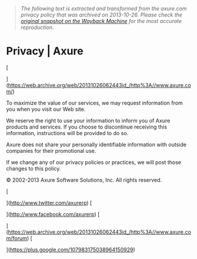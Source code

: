 > *The following text is extracted and transformed from the axure.com privacy policy that was archived on 2013-10-26. Please check the [original snapshot on the Wayback Machine](https://web.archive.org/web/20131026062443id_/http%3A//www.axure.com/privacy) for the most accurate reproduction.*

# Privacy | Axure

[ ](https://www.axure.com/portal) [ ](http://www.axure.com/forum) [ ](http://share.axure.com/)

[ ](https://web.archive.org/web/20131026062443id_/http%3A//www.axure.com/products)

[ ](https://web.archive.org/web/20131026062443id_/http%3A//www.axure.com/features) [ ](https://web.archive.org/web/20131026062443id_/http%3A//www.axure.com/axshare)

[

](https://web.archive.org/web/20131026062443id_/http%3A//www.axure.com/) [ ](https://web.archive.org/web/20131026062443id_/http%3A//www.axure.com/) [ ](https://web.archive.org/web/20131026062443id_/http%3A//www.axure.com/products) [ ](https://web.archive.org/web/20131026062443id_/http%3A//www.axure.com/why-axure) [ ](https://web.archive.org/web/20131026062443id_/http%3A//www.axure.com/learn) [ ](https://web.archive.org/web/20131026062443id_/http%3A//www.axure.com/support) [ ](https://web.archive.org/web/20131026062443id_/http%3A//www.axure.com/company) [ ](https://web.archive.org/web/20131026062443id_/http%3A//www.axure.com/download) [ ](https://web.archive.org/web/20131026062443id_/http%3A//www.axure.com/buy)

To maximize the value of our services, we may request information from you when you visit our Web site.

We reserve the right to use your information to inform you of Axure products and services. If you choose to discontinue receiving this information, instructions will be provided to do so.

Axure does not share your personally identifiable information with outside companies for their promotional use. 

If we change any of our privacy policies or practices, we will post those changes to this policy. 

[ ](https://web.archive.org/web/20131026062443id_/http%3A//www.axure.com/) [ ](https://web.archive.org/web/20131026062443id_/http%3A//www.axure.com/products) [ ](https://web.archive.org/web/20131026062443id_/http%3A//www.axure.com/why-axure) [ ](https://web.archive.org/web/20131026062443id_/http%3A//www.axure.com/learn) [ ](https://web.archive.org/web/20131026062443id_/http%3A//www.axure.com/support) [ ](https://web.archive.org/web/20131026062443id_/http%3A//www.axure.com/company) [ ](https://web.archive.org/web/20131026062443id_/http%3A//www.axure.com/download) [ ](https://web.archive.org/web/20131026062443id_/http%3A//www.axure.com/buy) [ ](https://web.archive.org/web/20131026062443id_/http%3A//www.axure.com/company) [ ](https://web.archive.org/web/20131026062443id_/http%3A//www.axure.com/privacy) [ ](https://web.archive.org/web/20131026062443id_/http%3A//www.axure.com/legal) [ ](https://web.archive.org/web/20131026062443id_/http%3A//www.axure.com/sitemap)

© 2002-2013 Axure Software Solutions, Inc. All rights reserved.

[

](http://www.twitter.com/axurerp) [

](http://www.facebook.com/axurerp) [

](https://web.archive.org/web/20131026062443id_/http%3A//www.axure.com/forum) [

](https://plus.google.com/107983175038964150929)
